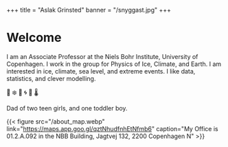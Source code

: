 +++
title = "Aslak Grinsted"
banner = "/snyggast.jpg"
+++


# Welcome 

I am an Associate Professor at the Niels Bohr Institute, University of Copenhagen. I work in the group for Physics of Ice, Climate, and Earth. I am interested in ice, climate, sea level, and extreme events. I like data, statistics, and clever modelling. 

🧪 ❄️ 🌊 🌀 🥼 🌡️ 

Dad of two teen girls, and one toddler boy. 




{{< figure src="/about_map.webp" link="https://maps.app.goo.gl/qztNhudfnhEtNfmb6" caption="My Office is 01.2.A.092 in the NBB Building, Jagtvej 132, 2200 Copenhagen N" >}}

